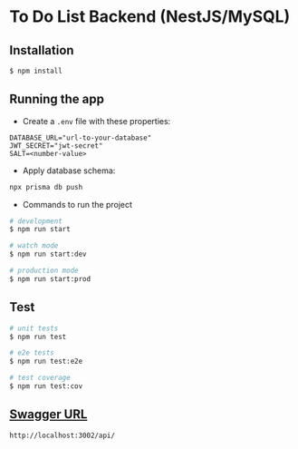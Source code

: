 
# To Do List Backend (NestJS/MySQL)


## Installation

```bash
$ npm install
```


## Running the app

- Create a `.env` file with these properties: 
```dotenv
DATABASE_URL="url-to-your-database"
JWT_SECRET="jwt-secret"
SALT=<number-value>
```
- Apply database schema: 
```bash
npx prisma db push
```
- Commands to run the project
```bash
# development
$ npm run start

# watch mode
$ npm run start:dev

# production mode
$ npm run start:prod
```

## Test

```bash
# unit tests
$ npm run test

# e2e tests
$ npm run test:e2e

# test coverage
$ npm run test:cov
```

## [Swagger URL](http://localhost:3002/api/#/)
```
http://localhost:3002/api/
```
